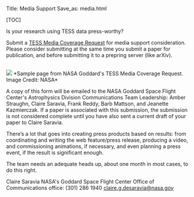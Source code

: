 Title: Media Support
Save_as: media.html

[TOC]

Is your research using TESS data press-worthy?



Submit a [TESS Media Coverage Request](https://asd.gsfc.nasa.gov/media_req_tess/) for media support consideration. Please consider submitting at the same time you submit a paper for publication, and before submitting it to a prepring server (like arXiv).






<br/>
<img class="img-responsive" style="max-width:80%;" src="images/mediaform.png">
*Sample page from NASA Goddard's TESS Media Coverage Request. Image Credit: NASA*
<br/>

A copy of this form will be emailed to the NASA Goddard Space Flight Center's Astrophysics Division Communications Team Leadership: Amber Straughn, Claire Saravia, Frank Reddy, Barb Mattson, and Jeanette Kazmierczak. If a paper is associated with this submission, the submission is not considered complete until you have also sent a current draft of your paper to Claire Saravia.


There’s a lot that goes into creating press products based on results: from coordinating and writing the web feature/press release, producing a video, and commissioning animations, if necessary, and even planning a press event, if the result is significant enough.

The team needs an adequate heads up, about one month in most cases, to do this right.



Claire Saravia
NASA's Goddard Space Flight Center
Office of Communications
office: (301) 286 1940
claire.g.desaravia@nasa.gov


